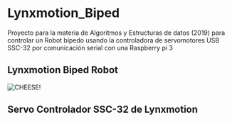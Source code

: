 # Lynxmotion_Biped
Proyecto para la materia de Algoritmos y Estructuras de datos (2019) para controlar un Robot bípedo usando la controladora de servomotores USB SSC-32 por comunicación serial con una Raspberry pi 3

## Lynxmotion Biped Robot
![CHEESE!](https://user-images.githubusercontent.com/87031668/151650501-a86f118d-7afd-45b8-be65-240f984b5245.jpg)

## Servo Controlador SSC-32 de Lynxmotion

